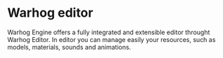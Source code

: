 # Warhog editor

Warhog Engine offers a fully integrated and 
extensible editor throught Warhog Editor.
In editor you can manage easily your resources, 
such as models, materials, sounds and animations.